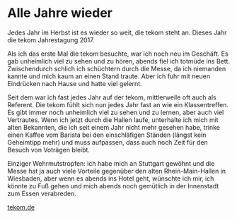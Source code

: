 
# Alle Jahre wieder

Jedes Jahr im Herbst ist es wieder so weit, die tekom steht an. Dieses Jahr die tekom Jahrestagung 2017.

Als ich das erste Mal die tekom besuchte, war ich noch neu im Geschäft. Es gab unheimlich viel zu sehen und zu hören, abends fiel ich totmüde ins Bett. Zwischendurch schlich ich schüchtern durch die Messe, da ich niemanden kannte und mich kaum an einen Stand traute. Aber ich fuhr mit neuen Eindrücken nach Hause und hatte viel gelernt.

Seit dem war ich fast jedes Jahr auf der tekom, mittlerweile oft auch als Referent. Die tekom fühlt sich nun jedes Jahr fast an wie ein Klassentreffen. Es gibt immer noch unheimlich viel zu sehen und zu lernen, aber auch viel Vertrautes. Wenn ich jetzt durch die Hallen laufe, unterhalte ich mich mit alten Bekannten, die ich seit einem Jahr nicht mehr gesehen habe, trinke einen Kaffee vom Barista bei den einschläfigen  Ständen (längst kein Geheimtipp mehr) und muss aufpassen, dass auch noch Zeit für den Besuch von Voträgen bleibt.

Einziger Wehrmutstropfen: ich habe mich an Stuttgart gewöhnt und die Messe hat ja auch viele Vorteile gegenüber den alten Rhein-Main-Hallen in Wiesbaden, aber wenn es abends ins Hotel geht, wünschte ich mir, ich könnte zu Fuß gehen und mich abends noch gemütlich in der Innenstadt zum Essen verabreden. 

[tekom.de](http://www.tekom.de)
